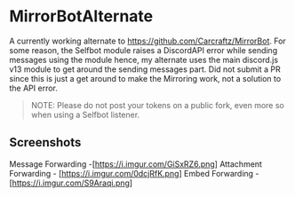 # MirrorBotAlternate

A currently working alternate to https://github.com/Carcraftz/MirrorBot.
For some reason, the Selfbot module raises a DiscordAPI error while sending messages using the module hence, my alternate uses the main discord.js v13 module to get around the sending messages part.
Did not submit a PR since this is just a get around to make the Mirroring work, not a solution to the API error.

> NOTE: Please do not post your tokens on a public fork, even more so when using a Selfbot listener.

## Screenshots
Message Forwarding -[https://i.imgur.com/GiSxRZ6.png]
Attachment Forwarding - [https://i.imgur.com/0dcjRfK.png]
Embed Forwarding - [https://i.imgur.com/S9Araqi.png]
